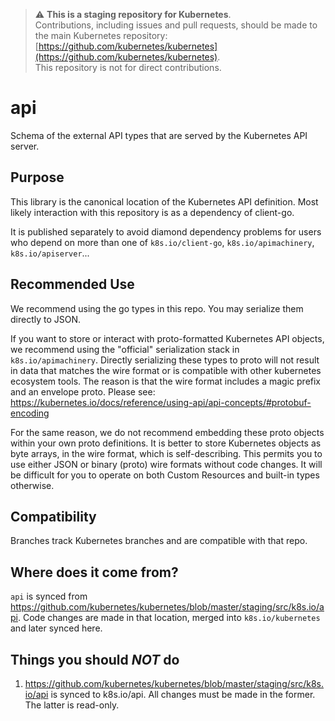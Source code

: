 > ⚠️ **This is a staging repository for Kubernetes**.  
> Contributions, including issues and pull requests, should be made to the main Kubernetes repository: [https://github.com/kubernetes/kubernetes](https://github.com/kubernetes/kubernetes).  
> This repository is not for direct contributions.

# api

Schema of the external API types that are served by the Kubernetes API server.

## Purpose

This library is the canonical location of the Kubernetes API definition. Most likely interaction with this repository is as a dependency of client-go.

It is published separately to avoid diamond dependency problems for users who
depend on more than one of `k8s.io/client-go`, `k8s.io/apimachinery`,
`k8s.io/apiserver`...

## Recommended Use

We recommend using the go types in this repo. You may serialize them directly to
JSON.

If you want to store or interact with proto-formatted Kubernetes API objects, we
recommend using the "official" serialization stack in `k8s.io/apimachinery`.
Directly serializing these types to proto will not result in data that matches
the wire format or is compatible with other kubernetes ecosystem tools. The
reason is that the wire format includes a magic prefix and an envelope proto.
Please see:
https://kubernetes.io/docs/reference/using-api/api-concepts/#protobuf-encoding

For the same reason, we do not recommend embedding these proto objects within
your own proto definitions. It is better to store Kubernetes objects as byte
arrays, in the wire format, which is self-describing. This permits you to use
either JSON or binary (proto) wire formats without code changes. It will be
difficult for you to operate on both Custom Resources and built-in types
otherwise.

## Compatibility

Branches track Kubernetes branches and are compatible with that repo.

## Where does it come from?

`api` is synced from https://github.com/kubernetes/kubernetes/blob/master/staging/src/k8s.io/api. Code changes are made in that location, merged into `k8s.io/kubernetes` and later synced here.

## Things you should *NOT* do

1. https://github.com/kubernetes/kubernetes/blob/master/staging/src/k8s.io/api is synced to k8s.io/api. All changes must be made in the former. The latter is read-only.


